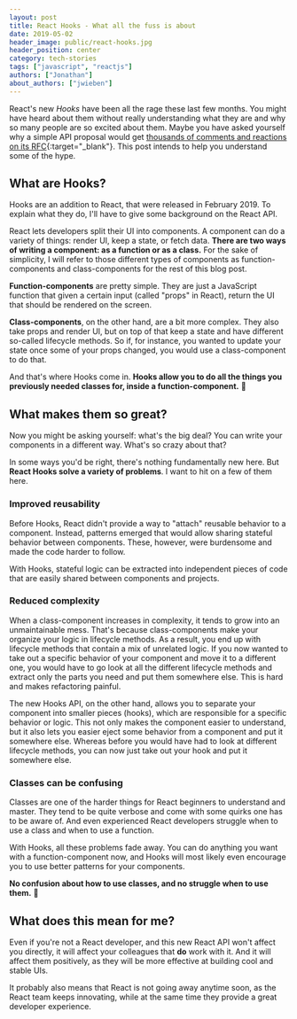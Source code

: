 ```yaml
---
layout: post
title: React Hooks - What all the fuss is about
date: 2019-05-02
header_image: public/react-hooks.jpg
header_position: center
category: tech-stories
tags: ["javascript", "reactjs"]
authors: ["Jonathan"]
about_authors: ["jwieben"]
---
```


React's new _Hooks_ have been all the rage these last few months. You might have heard about them without really understanding what they are and why so many people are so excited about them. Maybe you have asked yourself why a simple API proposal would get [thousands of comments and reactions on its RFC](https://github.com/reactjs/rfcs/pull/68){:target="_blank"}. This post intends to help you understand some of the hype.

## What are Hooks?

Hooks are an addition to React, that were released in February 2019. To explain what they do, I'll have to give some background on the React API.

React lets developers split their UI into components. A component can do a variety of things: render UI, keep a state, or fetch data. **There are two ways of writing a component: as a function or as a class.** For the sake of simplicity, I will refer to those different types of components as function-components and class-components for the rest of this blog post.

**Function-components** are pretty simple. They are just a JavaScript function that given a certain input (called "props" in React), return the UI that should be rendered on the screen.

**Class-components**, on the other hand, are a bit more complex. They also take props and render UI, but on top of that keep a state and have different so-called lifecycle methods. So if, for instance, you wanted to update your state once some of your props changed, you would use a class-component to do that.

And that's where Hooks come in. **Hooks allow you to do all the things you previously needed classes for, inside a function-component.** 🎉

## What makes them so great?

Now you might be asking yourself: what's the big deal? You can write your components in a different way. What's so crazy about that?

In some ways you'd be right, there's nothing fundamentally new here. But **React Hooks solve a variety of problems**. I want to hit on a few of them here.

### Improved reusability

Before Hooks, React didn't provide a way to "attach" reusable behavior to a component. Instead, patterns emerged that would allow sharing stateful behavior between components. These, however, were burdensome and made the code harder to follow.

With Hooks, stateful logic can be extracted into independent pieces of code that are easily shared between components and projects.

### Reduced complexity

When a class-component increases in complexity, it tends to grow into an unmaintainable mess. That's because class-components make your organize your logic in lifecycle methods. As a result, you end up with lifecycle methods that contain a mix of unrelated logic. If you now wanted to take out a specific behavior of your component and move it to a different one, you would have to go look at all the different lifecycle methods and extract only the parts you need and put them somewhere else. This is hard and makes refactoring painful.

The new Hooks API, on the other hand, allows you to separate your component into smaller pieces (hooks), which are responsible for a specific behavior or logic. This not only makes the component easier to understand, but it also lets you easier eject some behavior from a component and put it somewhere else. Whereas before you would have had to look at different lifecycle methods, you can now just take out your hook and put it somewhere else.

### Classes can be confusing

Classes are one of the harder things for React beginners to understand and master. They tend to be quite verbose and come with some quirks one has to be aware of. And even experienced React developers struggle when to use a class and when to use a function.

With Hooks, all these problems fade away. You can do anything you want with a function-component now, and Hooks will most likely even encourage you to use better patterns for your components.

**No confusion about how to use classes, and no struggle when to use them.** 🎉

## What does this mean for me?

Even if you're not a React developer, and this new React API won't affect you directly, it will affect your colleagues that **do** work with it. And it will affect them positively, as they will be more effective at building cool and stable UIs.

It probably also means that React is not going away anytime soon, as the React team keeps innovating, while at the same time they provide a great developer experience.
